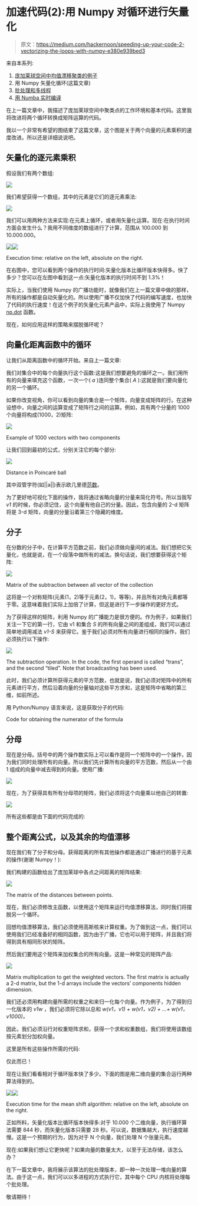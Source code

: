 # 加速代码(2):用 Numpy 对循环进行矢量化

> 原文：<https://medium.com/hackernoon/speeding-up-your-code-2-vectorizing-the-loops-with-numpy-e380e939bed3>

来自本系列:

1.  [庞加莱球空间中均值漂移聚类的例子](/@vincenzo.lavorini/speeding-up-your-code-1-the-example-of-the-mean-shift-clustering-in-poincaré-ball-space-d46169bfdfc8)
2.  用 Numpy 矢量化循环(这篇文章)
3.  [批处理和多线程](/@vincenzo.lavorini/speeding-up-your-code-3-batches-and-multiprocess-52d2d34a4091)
4.  [用 Numba 实时编译](/@vincenzo.lavorini/speeding-up-your-code-4-in-time-compilation-with-numba-177d6849820e)

在上一篇文章中，我描述了庞加莱球空间中聚类点的工作环境和基本代码。这里我将改进将两个循环转换成矩阵运算的代码。

我以一个非常有希望的图结束了这篇文章，这个图是关于两个向量的元素乘积的速度改进。所以还是详细说说吧。

## 矢量化的逐元素乘积

假设我们有两个数组:

![](img/ff95f53345122e36342bdfefe055123d.png)

我们希望获得一个数组，其中的元素是它们的逐元素乘法:

![](img/cda0821444dc4530773a4c45469131e8.png)

我们可以用两种方法来实现:在元素上循环，或者用矢量化运算。现在:在执行时间方面会发生什么？我用不同维度的数组进行了计算，范围从 100.000 到 10.000.000。

![](img/59aadef09b7f8ff44369712b8ae965d7.png)![](img/339ec257968da4ff533407665b478f33.png)

Execution time: relative on the left, absolute on the right.

在右图中，您可以看到两个操作的执行时间:矢量化版本比循环版本快得多。快了多少？您可以在左图中看到这一点:矢量化版本的执行时间不到 1.3%！

实际上，当我们使用 Numpy 的广播功能时，就像我们在上一篇文章中做的那样，所有的操作都是自动矢量化的。所以使用广播不仅加快了代码的编写速度，也加快了代码的执行速度！在这个例子的矢量化元素产品中，实际上我使用了 Numpy [np.dot](https://docs.scipy.org/doc/numpy/reference/generated/numpy.dot.html) 函数。

现在，如何应用这样的策略来摆脱循环呢？

## 向量化距离函数中的循环

让我们从距离函数中的循环开始。来自上一篇文章:

我们对集合中的每个向量执行这个函数:这是我们想要避免的循环之一。我们用所有的向量来填充这个函数，一次一个( *a* )连同整个集合( *A* ):这就是我们要向量化的另一个循环。

如果你改变视角，你可以看到向量的集合是一个矩阵，向量变成矩阵的行。在这种设想中，向量之间的运算变成了矩阵行之间的运算。例如，具有两个分量的 1000 个向量将构成(1000，2)矩阵:

![](img/c93decca942cc39d360f6c655c8bf6f4.png)

Example of 1000 vectors with two components

让我们回到最初的公式，分别关注它的每个部分:

![](img/001c0aceed194678d5423714e01c9816.png)

Distance in Poincaré ball

其中双管字符(如||a||)表示欧几里德[范数](https://en.wikipedia.org/wiki/Norm_(mathematics))。

为了更好地可视化下面的操作，我将通过省略向量的分量来简化符号。所以当我写 *v1* 的时候，你必须记住，这个向量有他自己的分量。因此，包含向量的 2-d 矩阵将是 3-d 矩阵，向量的分量沿着第三个隐藏的维度。

## 分子

在分数的分子中，在计算平方范数之前，我们必须做向量间的减法。我们想把它矢量化，也就是说，在一个段落中做所有的减法。换句话说，我们想要获得这个矩阵:

![](img/7864bd9af98c4dd2025ff7ea5dd4c731.png)

Matrix of the subtraction between all vector of the collection

这将是一个对称矩阵(元素(1，2)等于元素(2，1)，等等)，并且所有对角元素都等于零。这意味着我们实际上加倍了计算，但这是进行下一步操作的更好方式。

为了获得这样的矩阵，利用 Numpy 的广播能力是很方便的。作为例子，如果我们关注一下它的第一行，它由 v1 和集合 *S* 的所有向量之间的差组成，我们可以通过简单地调用减法 *v1-S* 来获得它。鉴于我们必须对所有向量进行相同的操作，我们必须执行以下操作:

![](img/1304bb204a07cf694ff37da491a3ea9a.png)

The subtraction operation. In the code, the first operand is called “trans”, and the second “tiled”. Note that broadcasting has been used.

此时，我们必须计算所获得元素的平方范数，也就是说，我们必须对矩阵中的所有元素进行平方，然后沿着向量的分量轴对这些平方求和，这是矩阵中省略的第三维，如前所述。

用 Python/Numpy 语言来说，这是获取分子的代码:

Code for obtaining the numerator of the formula

## 分母

现在是分母。括号中的两个操作数实际上可以看作是同一个矩阵中的一个操作，因为我们同时处理所有的向量。所以我们先计算所有向量的平方范数，然后从一个由 1 组成的向量中减去得到的向量。使用广播:

![](img/c80cd114ff6d1e84119b019ffeb725f3.png)

现在，为了获得具有所有分母项的矩阵，我们必须将这个向量乘以他自己的转置:

![](img/a58672d22409241dd16b804096bfa8e2.png)

所有这些都是由下面的代码完成的:

## 整个距离公式，以及其余的均值漂移

现在我们有了分子和分母。获得距离的所有其他操作都是通过广播进行的基于元素的操作(谢谢 Numpy！):

我们构建的函数给出了庞加莱球中各点之间距离的矩阵结果:

![](img/ea94a095f976cbb0c41b71f1573740fd.png)

The matrix of the distances between points.

现在，我们必须修改主函数，以使用这个矩阵来运行均值漂移算法，同时我们将摆脱另一个循环。

回想均值漂移算法，我们必须使用高斯核来计算权重。为了做到这一点，我们可以使用我们已经准备好的相同函数，因为由于广播，它也可以用于矩阵，并且我们将得到具有相同形状的矩阵。

然后我们要用这个矩阵来加权集合的所有向量。这是一种常见的矩阵产品:

![](img/a643fed4040e7781b2392895684ef269.png)

Matrix multiplication to get the weighted vectors. The first matrix is actually a 2-d matrix, but the 1-d arrays include the vectors’ components hidden dimension.

我们还必须用构建向量所需的权重之和来归一化每个向量。作为例子，为了得到归一化版本的 *v1w* ，我们必须将它除以总和 *w(v1，v1) + w(v1，v2) + …+ w(v1，v1000)。*

因此，我们必须沿行对权重矩阵求和，获得一个求和权重数组，我们将使用该数组按元素划分加权向量。

这里是所有这些操作所需的代码:

仅此而已！

现在让我们看看相对于循环版本快了多少。下面的图是用二维向量的集合运行两种算法得到的。

![](img/cff233bca9c483a65f17f7761740e852.png)![](img/6e10f4446b3a9702c00474e723c5ad0d.png)

Execution time for the mean shift algorithm: relative on the left, absolute on the right.

正如所料，矢量化版本比循环版本快得多:对于 10.000 个二维向量，执行循环算法需要 844 秒，而矢量化版本只需要 28 秒。可以说，数据集越大，执行速度越慢。这是一个预期的行为，因为对于 N 个向量，我们处理 N 个张量元素。

现在:如果我们想让它更快呢？如果向量的数量太大，以至于无法存储，该怎么办？

在下一篇文章中，我将展示该算法的批处理版本，即一种一次处理一堆向量的算法。由于这一点，我们可以以多进程的方式执行它，其中每个 CPU 内核将处理每个批处理。

敬请期待！